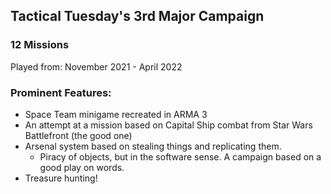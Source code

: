 ## Tactical Tuesday's 3rd Major Campaign

### 12 Missions

Played from:
November 2021 - April 2022

### Prominent Features:

* Space Team minigame recreated in ARMA 3
* An attempt at a mission based on Capital Ship combat from Star Wars Battlefront (the good one)
* Arsenal system based on stealing things and replicating them.
  - Piracy of objects, but in the software sense. A campaign based on a good play on words.
* Treasure hunting!
